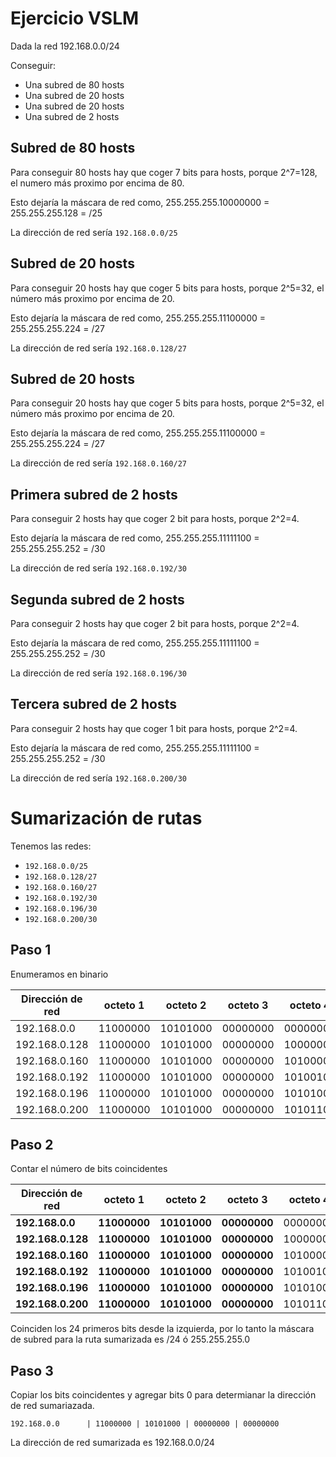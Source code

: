 # Ejercicio VSLM

Dada la red 192.168.0.0/24

Conseguir:

+ Una subred de 80 hosts
+ Una subred de 20 hosts
+ Una subred de 20 hosts
+ Una subred de 2 hosts

## Subred de 80 hosts

Para conseguir 80 hosts hay que coger 7 bits para hosts, porque 2^7=128, el numero más proximo por encima de 80.

Esto dejaría la máscara de red como, 255.255.255.10000000 = 255.255.255.128 = /25

La dirección de red sería `192.168.0.0/25`

## Subred de 20 hosts

Para conseguir 20 hosts hay que coger 5 bits para hosts, porque 2^5=32, el número más proximo por encima de 20.

Esto dejaría la máscara de red como, 255.255.255.11100000 = 255.255.255.224 = /27

La dirección de red sería `192.168.0.128/27`

## Subred de 20 hosts

Para conseguir 20 hosts hay que coger 5 bits para hosts, porque 2^5=32, el número más proximo por encima de 20.

Esto dejaría la máscara de red como, 255.255.255.11100000 = 255.255.255.224 = /27

La dirección de red sería `192.168.0.160/27`

## Primera subred de 2 hosts

Para conseguir 2 hosts hay que coger 2 bit para hosts, porque 2^2=4.

Esto dejaría la máscara de red como, 255.255.255.11111100 = 255.255.255.252 = /30

La dirección de red sería `192.168.0.192/30`

## Segunda subred de 2 hosts

Para conseguir 2 hosts hay que coger 2 bit para hosts, porque 2^2=4.

Esto dejaría la máscara de red como, 255.255.255.11111100 = 255.255.255.252 = /30

La dirección de red sería `192.168.0.196/30`

## Tercera subred de 2 hosts

Para conseguir 2 hosts hay que coger 1 bit para hosts, porque 2^2=4.

Esto dejaría la máscara de red como, 255.255.255.11111100 = 255.255.255.252 = /30

La dirección de red sería `192.168.0.200/30`

# Sumarización de rutas

Tenemos las redes:

+ `192.168.0.0/25`
+ `192.168.0.128/27`
+ `192.168.0.160/27`
+ `192.168.0.192/30`
+ `192.168.0.196/30`
+ `192.168.0.200/30`

## Paso 1

Enumeramos en binario

| Dirección de red | octeto 1 | octeto 2 | octeto 3 | octeto 4 |
|------------------|----------|----------|----------|----------|
| 192.168.0.0      | 11000000 | 10101000 | 00000000 | 00000000 |
| 192.168.0.128    | 11000000 | 10101000 | 00000000 | 10000000 |
| 192.168.0.160    | 11000000 | 10101000 | 00000000 | 10100000 |
| 192.168.0.192    | 11000000 | 10101000 | 00000000 | 10100100 |
| 192.168.0.196    | 11000000 | 10101000 | 00000000 | 10101000 |
| 192.168.0.200    | 11000000 | 10101000 | 00000000 | 10101100 |

## Paso 2

Contar el número de bits coincidentes

| Dirección de red | octeto 1 | octeto 2 | octeto 3 | octeto 4 |
|------------------|----------|----------|----------|----------|
| **192.168.0.0**      | **11000000** | **10101000** | **00000000** | 00000000 |
| **192.168.0.128**    | **11000000** | **10101000** | **00000000** | 10000000 |
| **192.168.0.160**    | **11000000** | **10101000** | **00000000** | 10100000 |
| **192.168.0.192**    | **11000000** | **10101000** | **00000000** | 10100100 |
| **192.168.0.196**    | **11000000** | **10101000** | **00000000** | 10101000 |
| **192.168.0.200**    | **11000000** | **10101000** | **00000000** | 10101100 |

Coinciden los 24 primeros bits desde la izquierda, por lo tanto la máscara de subred para la ruta sumarizada es /24 ó 255.255.255.0

## Paso 3

Copiar los bits coincidentes y agregar bits 0 para determianar la dirección de red sumariazada.

`192.168.0.0      | 11000000 | 10101000 | 00000000 | 00000000`

La dirección de red sumarizada es 192.168.0.0/24
